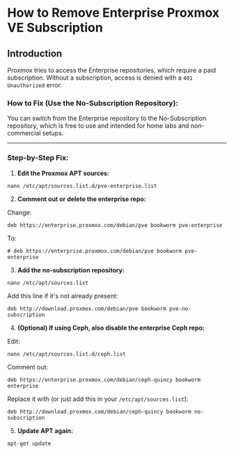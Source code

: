 # How to Remove Enterprise Proxmox VE Subscription

## **Introduction**

Proxmox tries to access the Enterprise repositories, which require a paid subscription. Without a subscription, access is denied with a `401 Unauthorized` error.

### How to Fix (Use the No-Subscription Repository):

You can switch from the Enterprise repository to the No-Subscription repository, which is free to use and intended for home labs and non-commercial setups.

---

### Step-by-Step Fix:

1. **Edit the Proxmox APT sources:**

```
nano /etc/apt/sources.list.d/pve-enterprise.list
```

2. **Comment out or delete the enterprise repo:**

Change:

```
deb https://enterprise.proxmox.com/debian/pve bookworm pve-enterprise
```

To:

```
# deb https://enterprise.proxmox.com/debian/pve bookworm pve-enterprise
```

3. **Add the no-subscription repository:**

```
nano /etc/apt/sources.list
```

Add this line if it's not already present:

```
deb http://download.proxmox.com/debian/pve bookworm pve-no-subscription
```

4. **(Optional) If using Ceph, also disable the enterprise Ceph repo:**

Edit:

```
nano /etc/apt/sources.list.d/ceph.list
```

Comment out:

```
deb https://enterprise.proxmox.com/debian/ceph-quincy bookworm enterprise
```

Replace it with (or just add this in your `/etc/apt/sources.list`):

```
deb http://download.proxmox.com/debian/ceph-quincy bookworm no-subscription
```

5. **Update APT again:**

```
apt-get update
```